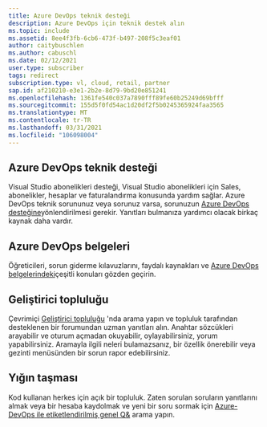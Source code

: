 ```yaml
---
title: Azure DevOps teknik desteği
description: Azure DevOps için teknik destek alın
ms.topic: include
ms.assetid: 8ee4f3fb-6cb6-473f-b497-208f5c3eaf01
author: caitybuschlen
ms.author: cabuschl
ms.date: 02/12/2021
user.type: subscriber
tags: redirect
subscription.type: vl, cloud, retail, partner
sap.id: af210210-e3e1-2b2e-8d79-9bd20e851241
ms.openlocfilehash: 1361fe540c037a7890fff89fe60b25249d69bfff
ms.sourcegitcommit: 155d5f0fd54ac1d20df2f5b0245365924faa3565
ms.translationtype: MT
ms.contentlocale: tr-TR
ms.lasthandoff: 03/31/2021
ms.locfileid: "106098004"
---
```

## <a name="azure-devops-technical-support"></a>Azure DevOps teknik desteği  

Visual Studio abonelikleri desteği, Visual Studio abonelikleri için Sales, abonelikler, hesaplar ve faturalandırma konusunda yardım sağlar. Azure DevOps teknik sorununuz veya sorunuz varsa, sorunuzun [Azure DevOps desteğine](https://azure.microsoft.com/support/devops/)yönlendirilmesi gerekir. Yanıtları bulmanıza yardımcı olacak birkaç kaynak daha vardır.

## <a name="azure-devops-documentation"></a>Azure DevOps belgeleri 

Öğreticileri, sorun giderme kılavuzlarını, faydalı kaynakları ve [Azure DevOps belgelerindeki](https://docs.microsoft.com/azure/devops/?view=azure-devops&preserve-view=true)çeşitli konuları gözden geçirin.

## <a name="developer-community"></a>Geliştirici topluluğu

Çevrimiçi [Geliştirici topluluğu](https://developercommunity.visualstudio.com/spaces/21/index.html) 'nda arama yapın ve topluluk tarafından desteklenen bir forumundan uzman yanıtları alın. Anahtar sözcükleri arayabilir ve oturum açmadan okuyabilir, oylayabilirsiniz, yorum yapabilirsiniz. Aramayla ilgili neleri bulamazsanız, bir özellik önerebilir veya gezinti menüsünden bir sorun rapor edebilirsiniz. 

## <a name="stack-overflow"></a>Yığın taşması

Kod kullanan herkes için açık bir topluluk. Zaten sorulan soruların yanıtlarını almak veya bir hesaba kaydolmak ve yeni bir soru sormak için [Azure-DevOps ile etiketlendirilmiş genel Q&](https://stackoverflow.com/questions/tagged/azure-devops?tab=Newest) arama yapın. 
